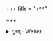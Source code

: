 +++
title = "+११"

+++
<details><summary>मूलम् - Weber</summary>

What regards the edition of this kâṇḍa and the next following two I am greatly indebted to the liberality of the Imperial Government of France, which enabled me to collate here in Berlin during summer 1854 three mss. belonging to the Imperial library of Paris (= P), viz. D. 146 for the eleventh, D. 159 for the twelfth, and D. 160 for the thirteenth kâṇḍa.
</details>



